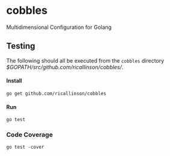 cobbles
=======

Multidimensional Configuration for Golang

## Testing

The following should all be executed from the `cobbles` directory _$GOPATH/src/github.com/ricallinson/cobbles/_.

#### Install

    go get github.com/ricallinson/cobbles

#### Run

    go test

### Code Coverage

    go test -cover